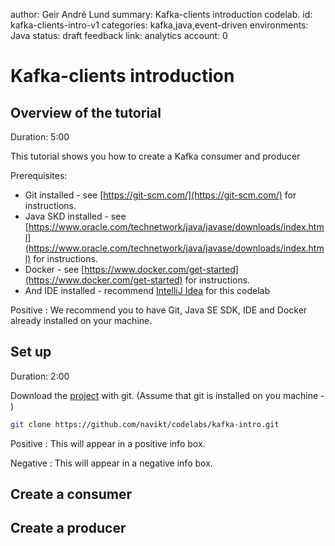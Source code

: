 author: Geir André Lund
summary: Kafka-clients introduction codelab. 
id: kafka-clients-intro-v1
categories: kafka,java,event-driven
environments: Java
status: draft
feedback link: 
analytics account: 0

# Kafka-clients introduction 

## Overview of the tutorial
Duration: 5:00 

This tutorial shows you how to create a Kafka consumer and producer 

Prerequisites: 
* Git installed - see [https://git-scm.com/](https://git-scm.com/) for instructions.
* Java SKD installed - see [https://www.oracle.com/technetwork/java/javase/downloads/index.html](https://www.oracle.com/technetwork/java/javase/downloads/index.html) for instructions. 
* Docker - see [https://www.docker.com/get-started](https://www.docker.com/get-started) for instructions.
* And IDE installed - recommend [IntelliJ Idea](https://www.jetbrains.com/idea/download) for this codelab

Positive
: We recommend you to have Git, Java SE SDK, IDE and Docker already installed on your machine.


## Set up
Duration: 2:00

Download the [project](https://github.com/navikt) with git. (Assume that git is installed on you machine - )

``` bash
git clone https://github.com/navikt/codelabs/kafka-intro.git
```

Positive
: This will appear in a positive info box.

Negative
: This will appear in a negative info box.


## Create a consumer 



## Create a producer



